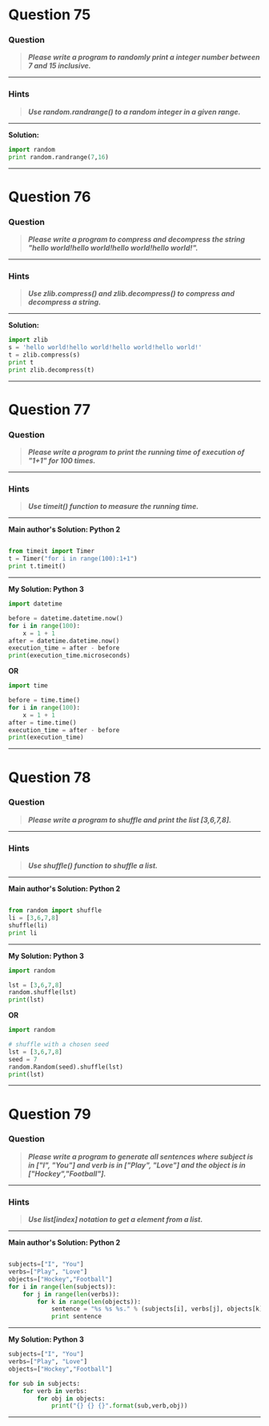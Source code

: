
# Question 75

### **Question**

>***Please write a program to randomly print a integer number between 7 and 15 inclusive.***

----------------------
### Hints 
> ***Use random.randrange() to a random integer in a given range.***

----------------------

**Solution:**
```python
import random
print random.randrange(7,16)
```
----------------

# Question 76

### **Question**

>***Please write a program to compress and decompress the string "hello world!hello world!hello world!hello world!".***

----------------------
### Hints 
> ***Use zlib.compress() and zlib.decompress() to compress and decompress a string.***

----------------------

**Solution:**
```python
import zlib
s = 'hello world!hello world!hello world!hello world!'
t = zlib.compress(s)
print t
print zlib.decompress(t)
```
----------------

# Question 77

### **Question**

>***Please write a program to print the running time of execution of "1+1" for 100 times.***

----------------------
### Hints 
>***Use timeit() function to measure the running time.***

----------------------

**Main author's Solution: Python 2**
```python

from timeit import Timer
t = Timer("for i in range(100):1+1")
print t.timeit()
```
----------------
**My Solution: Python 3**
```python
import datetime

before = datetime.datetime.now()
for i in range(100):
    x = 1 + 1
after = datetime.datetime.now()
execution_time = after - before
print(execution_time.microseconds)
```
**OR**
```python
import time

before = time.time()
for i in range(100):
    x = 1 + 1
after = time.time()
execution_time = after - before
print(execution_time)
```
---------------------

# Question 78

### **Question**

>***Please write a program to shuffle and print the list [3,6,7,8].***

----------------------
### Hints 
> ***Use shuffle() function to shuffle a list.***

----------------------

**Main author's Solution: Python 2**
```python

from random import shuffle
li = [3,6,7,8]
shuffle(li)
print li

```
----------------
**My Solution: Python 3**
```python
import random

lst = [3,6,7,8]
random.shuffle(lst)
print(lst)
```
**OR**
```python
import random

# shuffle with a chosen seed
lst = [3,6,7,8]
seed = 7
random.Random(seed).shuffle(lst)
print(lst)
```
---------------------

# Question 79

### **Question**

>***Please write a program to generate all sentences where subject is in ["I", "You"] and verb is in ["Play", "Love"] and the object is in ["Hockey","Football"].***


----------------------
### Hints 
> ***Use list[index] notation to get a element from a list.***

----------------------

**Main author's Solution: Python 2**
```python

subjects=["I", "You"]
verbs=["Play", "Love"]
objects=["Hockey","Football"]
for i in range(len(subjects)):
    for j in range(len(verbs)):
        for k in range(len(objects)):
            sentence = "%s %s %s." % (subjects[i], verbs[j], objects[k])
            print sentence
```
----------------
**My Solution: Python 3**
```python
subjects=["I", "You"]
verbs=["Play", "Love"]
objects=["Hockey","Football"]

for sub in subjects:
    for verb in verbs:
        for obj in objects:
            print("{} {} {}".format(sub,verb,obj))
```
---------------------


